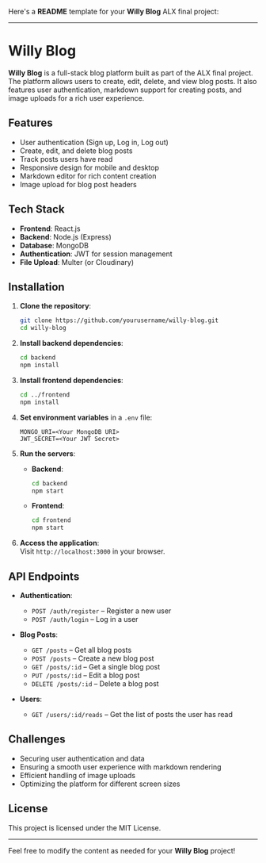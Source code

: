 Here's a **README** template for your **Willy Blog** ALX final project:

---

# **Willy Blog**

**Willy Blog** is a full-stack blog platform built as part of the ALX final project. The platform allows users to create, edit, delete, and view blog posts. It also features user authentication, markdown support for creating posts, and image uploads for a rich user experience.

## **Features**
- User authentication (Sign up, Log in, Log out)
- Create, edit, and delete blog posts
- Track posts users have read
- Responsive design for mobile and desktop
- Markdown editor for rich content creation
- Image upload for blog post headers

## **Tech Stack**
- **Frontend**: React.js
- **Backend**: Node.js (Express)
- **Database**: MongoDB
- **Authentication**: JWT for session management
- **File Upload**: Multer (or Cloudinary)

## **Installation**
1. **Clone the repository**:
   ```bash
   git clone https://github.com/yourusername/willy-blog.git
   cd willy-blog
   ```

2. **Install backend dependencies**:
   ```bash
   cd backend
   npm install
   ```

3. **Install frontend dependencies**:
   ```bash
   cd ../frontend
   npm install
   ```

4. **Set environment variables** in a `.env` file:
   ```plaintext
   MONGO_URI=<Your MongoDB URI>
   JWT_SECRET=<Your JWT Secret>
   ```

5. **Run the servers**:
   - **Backend**:  
     ```bash
     cd backend
     npm start
     ```
   - **Frontend**:  
     ```bash
     cd frontend
     npm start
     ```

6. **Access the application**:  
   Visit `http://localhost:3000` in your browser.

## **API Endpoints**
- **Authentication**:
  - `POST /auth/register` – Register a new user
  - `POST /auth/login` – Log in a user

- **Blog Posts**:
  - `GET /posts` – Get all blog posts
  - `POST /posts` – Create a new blog post
  - `GET /posts/:id` – Get a single blog post
  - `PUT /posts/:id` – Edit a blog post
  - `DELETE /posts/:id` – Delete a blog post

- **Users**:
  - `GET /users/:id/reads` – Get the list of posts the user has read

## **Challenges**
- Securing user authentication and data
- Ensuring a smooth user experience with markdown rendering
- Efficient handling of image uploads
- Optimizing the platform for different screen sizes

## **License**
This project is licensed under the MIT License.

---

Feel free to modify the content as needed for your **Willy Blog** project!
